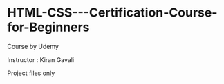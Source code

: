 # HTML-CSS---Certification-Course-for-Beginners
Course by Udemy

Instructor : Kiran Gavali

Project files only
